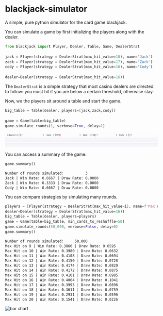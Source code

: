 
# blackjack-simulator

A simple, pure python simulator for the card game blackjack.

You can simulate a game by first initializing the players along with the dealer.
```python
from blackjack import Player, Dealer, Table, Game, DealerStrat

jack = Player(strategy = DealerStrat(max_hit_value=18), name='Jack')
zack = Player(strategy = DealerStrat(max_hit_value=17), name='Zack')
cody = Player(strategy = DealerStrat(max_hit_value=16), name='Cody')

dealer=Dealer(strategy = DealerStrat(max_hit_value=16))
```

The `DealerStrat` is a simple strategy that most casino dealers are directed to follow: you must hit if you are below a certain threshold, otherwise stay.

Now, we the players sit around a table and start the game.

```python
big_table = Table(dealer, players=[jack,zack,cody])

game = Game(table=big_table)
game.simulate_rounds(1, verbose=True, delay=1)
```
![example clip](example.gif)

You can access a summary of the game.
```python
game.summary()
```
```
Number of rounds simulated:          3
Jack | Win Rate: 0.6667 | Draw Rate: 0.0000
Zack | Win Rate: 0.3333 | Draw Rate: 0.0000
Cody | Win Rate: 0.6667 | Draw Rate: 0.0000
```

You can compare strategies by simulating many rounds.

```python
players = [Player(strategy = DealerStrat(max_hit_value=i), name=f'Max Hit on {i}') for i in range(9,21)]
dealer=Dealer(strategy = DealerStrat(max_hit_value=16))
big_table = Table(dealer, players=players)
game = Game(table=big_table, min_cards_to_reshuffle=50)
game.simulate_rounds(50_000, verbose=False, delay=0)
game.summary()
```
```
Number of rounds simulated:     50,000
Max Hit on 9 | Win Rate: 0.3866 | Draw Rate: 0.0595
Max Hit on 10 | Win Rate: 0.3980 | Draw Rate: 0.0632
Max Hit on 11 | Win Rate: 0.4108 | Draw Rate: 0.0694
Max Hit on 12 | Win Rate: 0.4150 | Draw Rate: 0.0728
Max Hit on 13 | Win Rate: 0.4174 | Draw Rate: 0.0820
Max Hit on 14 | Win Rate: 0.4172 | Draw Rate: 0.0875
Max Hit on 15 | Win Rate: 0.4101 | Draw Rate: 0.0985
Max Hit on 16 | Win Rate: 0.4064 | Draw Rate: 0.1041
Max Hit on 17 | Win Rate: 0.3993 | Draw Rate: 0.0896
Max Hit on 18 | Win Rate: 0.3611 | Draw Rate: 0.0759
Max Hit on 19 | Win Rate: 0.2931 | Draw Rate: 0.0596
Max Hit on 20 | Win Rate: 0.1541 | Draw Rate: 0.0226
```
![bar chart](results.gif)
